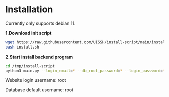 # Installation

Currently only supports debian 11.

**1.Download init script**

```bash
wget https://raw.githubusercontent.com/UISSH/install-script/main/install.sh
bash install.sh
```

**2.Start install backend program**

```bash
cd /tmp/install-script 
python3 main.py --login_email=* --db_root_password=* --login_password=*
```

Website login username: root 

Database default username: root